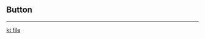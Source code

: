 <h2>Button</h2>
<hr>
<a href='https://github.com/Brajeshwar-Thakur/Android/tree/main/Android%20basics%20%26%20fundamentals'>kt file</a>
